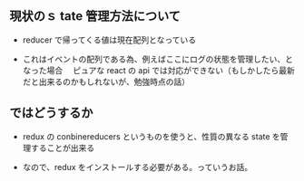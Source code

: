 ## 現状のｓ tate 管理方法について

- reducer で帰ってくる値は現在配列となっている

- これはイベントの配列である為、例えばここにログの状態を管理したい、となった場合
  　ピュアな react の api では対応ができない（もしかしたら最新だと出来るのかもしれないが、勉強時点の話）

## ではどうするか

- redux の conbinereducers というものを使うと、性質の異なる state を管理することが出来る

- なので、redux をインストールする必要がある。っていうお話。
